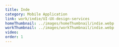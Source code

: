 ```yaml
---
title: Inde
category: Mobile Application
link: work/indie/UI-UX-design-services
homeThumbnail: ../images/homeThumbnail/indie.webp
workThumbnail: ../images/workThumbnail/indie.webp
video:
order: 1
---
```

